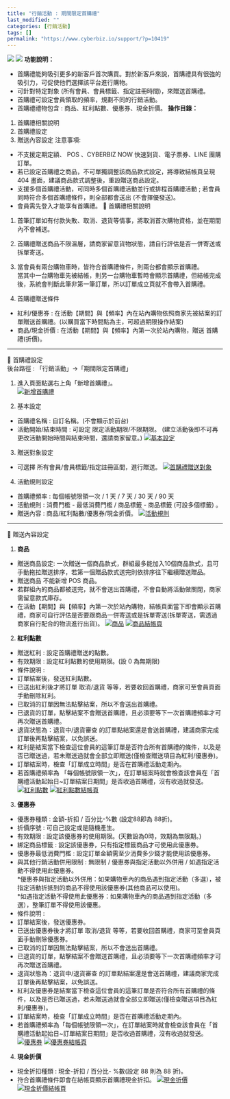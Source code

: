 ```yaml
---
title: "行銷活動 : 期間限定首購禮"
last_modified: ""
categories: [行銷活動]
tags: []
permalink: "https://www.cyberbiz.io/support/?p=10419"
---
```


![](https://www.cyberbiz.io/support/wp-content/uploads/適用站別.png)
[![](https://www.cyberbiz.io/support/wp-content/uploads/台灣站.png)](https://www.cyberbiz.io/support/?page_id=2490)
**功能說明：**  

* 首購禮能夠吸引更多的新客戶首次購買。對於新客戶來說，首購禮具有很強的吸引力，可促使他們選擇該平台進行購物。
* 可針對特定對象 (所有會員、會員標籤、指定註冊時間)，來贈送首購禮。
* 首購禮可設定會員領取的頻率，規劃不同的行銷活動。
* 首購禮禮物包含 : 商品、紅利點數、優惠券、現金折價。 
**操作目錄：**

1. 首購禮相關說明
2. 首購禮設定 
3. 贈送內容設定 
注意事項:  

* 不⽀援定期定額、 POS 、CYBERBIZ NOW 快速到貨、電子票券、LINE 團購訂單。
* 若已設定首購禮之商品，不可單獨調整該商品款式設定，將導致結帳頁呈現 404 畫面，建議商品款式調整後，重設贈送商品設定。
* 支援多個首購禮活動，可同時多個首購禮活動並行或排程首購禮活動 ; 若會員同時符合多個首購禮條件，則全部都會送出 (不會擇優發送)。
* 會員需先登入才能享有首購禮。
📌 首購禮相關說明  

1. 首筆訂單如有付款失敗、取消、退貨等情事，將取消首次購物資格，並在期間內不會補送。


2. 首購禮贈送商品不限溫層，請商家留意貨物狀態，請自行評估是否一併寄送或拆單寄送。


3. 當會員有兩台購物⾞時，皆符合⾸購禮條件，則兩台都會顯⽰⾸購禮。  
當其中⼀台購物⾞先被結帳，則另⼀台購物⾞暫時會顯⽰⾸購禮，但結帳完成後，系統會判斷此筆非第一筆訂單，所以訂單成⽴⾴就不會帶⼊首購禮。



4. 首購禮贈送條件 
* 紅利/優惠券 : 在活動【期間】與【頻率】內在站內購物依照商家先被結案的訂單贈送首購禮。(以購買當下時間點為主，可超過期限操作結案)
* 商品/現金折價 : 在活動【期間】與【頻率】內第一次於站內購物，贈送 首購禮(折價)。 

* * *

📌 首購禮設定  
後台路徑 :  「行銷活動」→「期間限定首購禮」  


1. 進入頁面點選右上角「新增首購禮」。  
[![新增首購禮](https://www.cyberbiz.io/support/wp-content/uploads/行銷活動-期間限定首購禮01.png)](https://www.cyberbiz.io/support/wp-content/uploads/行銷活動-期間限定首購禮01.png)



2. 基本設定 
* 首購禮名稱 : 自訂名稱。(不會顯示於前台)
* 活動開始/結束時間 : 可設定 限定活動期限/不限期限。
(建立活動後即不可再更改活動開始時間與結束時間，還請商家留意。)  [![基本設定](https://www.cyberbiz.io/support/wp-content/uploads/行銷活動-期間限定首購禮02.png)](https://www.cyberbiz.io/support/wp-content/uploads/行銷活動-期間限定首購禮02.png)



3. 贈送對象設定  

* 可選擇 所有會員/會員標籤/指定註冊區間，進行贈送。
[![首購禮贈送對象](https://www.cyberbiz.io/support/wp-content/uploads/行銷活動-期間限定首購禮03.png)](https://www.cyberbiz.io/support/wp-content/uploads/行銷活動-期間限定首購禮03.png)



4. 活動規則設定  

* 首購禮頻率 : 每個帳號限領一次 / 1 天 / 7 天 / 30 天 / 90 天
* 活動規則 : 消費門檻 - 最低消費門檻 / 商品標籤 - 商品標籤 (可設多個標籤) 。
* 贈送內容 : 商品/紅利點數/優惠券/現金折價。
[![活動規則](https://www.cyberbiz.io/support/wp-content/uploads/行銷活動-期間限定首購禮04.png)](https://www.cyberbiz.io/support/wp-content/uploads/行銷活動-期間限定首購禮04.png)



* * *

📌 贈送內容設定  

1. **商品**
* 贈送商品設定: 一次贈送一個商品款式，群組最多能加⼊10個商品款式，且可⼿動拖拉贈送排序，若第一個贈品款式送完則依排序往下繼續贈送贈品。 
* 贈送商品 不能新增 POS 商品。
* 若群組內的商品都被送完，就不會送出⾸購禮，不會⾃動將活動做關閉，商家需留意款式庫存。
* 在活動【期間】與【頻率】內第一次於站內購物，結帳頁面當下即會顯示首購禮，商家可自行評估是否要跟商品一併寄送或是拆單寄送(拆單寄送，需透過商家自行配合的物流進行出貨)。
[![商品](https://www.cyberbiz.io/support/wp-content/uploads/行銷活動-期間限定首購禮05.png)](https://www.cyberbiz.io/support/wp-content/uploads/行銷活動-期間限定首購禮05.png) [![商品結帳頁](https://www.cyberbiz.io/support/wp-content/uploads/行銷活動-期間限定首購禮06.png)](https://www.cyberbiz.io/support/wp-content/uploads/行銷活動-期間限定首購禮06.png)



2. **紅利點數**
* 贈送紅利 : 設定首購禮贈送的點數。
* 有效期限 : 設定紅利點數的使用期限。(設 0 為無期限)
* 條件說明 : 
* 訂單結案後，發送紅利點數。
* 已送出紅利後才將訂單 取消/退貨 等等，若要收回首購禮，商家可至會員頁面手動刪除紅利。
* 已取消的訂單因無法點擊結案，所以不會送出首購禮。
* 已退貨的訂單，點擊結案不會贈送首購禮，且必須要等下一次首購禮頻率才可再次贈送首購禮。
* 退貨狀態為：退貨中/退貨審查 的訂單點結案還是會送首購禮，建議商家完成訂單後再點擊結案，以免誤送。
* 紅利是結案當下檢查這位會員的這筆訂單是否符合所有首購禮的條件，以及是否已贈送過，若未贈送過就會全部立即贈送(僅檢查贈送項目為紅利/優惠券)。
* 訂單結案時，檢查「訂單成立時間」是否在首購禮活動走期內。
* 若首購禮頻率為 「每個帳號限領一次」，在訂單結案時就會檢查該會員在「首購禮活動起始日~訂單結案日期間」是否收過首購禮，沒有收過就發送。
[![紅利點數](https://www.cyberbiz.io/support/wp-content/uploads/行銷活動-期間限定首購禮07.png)](https://www.cyberbiz.io/support/wp-content/uploads/行銷活動-期間限定首購禮07.png) [![紅利點數結帳頁](https://www.cyberbiz.io/support/wp-content/uploads/行銷活動-期間限定首購禮08.png)](https://www.cyberbiz.io/support/wp-content/uploads/行銷活動-期間限定首購禮08.png)



3. **優惠券**
* 優惠券種類 : 金額-折扣 / 百分比-%數 (設定88即為 88折)。
* 折價序號 : 可自己設定或是隨機產生。
* 有效期限 : 設定該優惠券的使用期限。(天數設為0時，效期為無限期。)
* 綁定商品標籤 : 設定該優惠券，只有指定標籤商品才可使用此優惠券。
* 優惠券最低消費門檻 : 設定訂單金額需至少消費多少錢才能使用該優惠券。
* 與其他行銷活動併用限制 : 無限制 / 優惠券與指定活動以外併用 / 如遇指定活動不得使用此優惠券。  
*優惠券與指定活動以外併用：如果購物車內的商品遇到指定活動（多選），被指定活動折抵到的商品不得使用該優惠券(其他商品可以使用)。  
*如遇指定活動不得使用此優惠券：如果購物車內的商品遇到指定活動（多選），整筆訂單不得使用該優惠。
* 條件說明 : 
* 訂單結案後，發送優惠券。
* 已送出優惠券後才將訂單 取消/退貨 等等，若要收回首購禮，商家可至會員頁面手動刪除優惠券。
* 已取消的訂單因無法點擊結案，所以不會送出首購禮。
* 已退貨的訂單，點擊結案不會贈送首購禮，且必須要等下一次首購禮頻率才可再次贈送首購禮。
* 退貨狀態為：退貨中/退貨審查 的訂單點結案還是會送首購禮，建議商家完成訂單後再點擊結案，以免誤送。
* 紅利及優惠券是結案當下檢查這位會員的這筆訂單是否符合所有首購禮的條件，以及是否已贈送過，若未贈送過就會全部立即贈送(僅檢查贈送項目為紅利/優惠券)。
* 訂單結案時，檢查「訂單成立時間」是否在首購禮活動走期內。
* 若首購禮頻率為「每個帳號限領一次」，在訂單結案時就會檢查該會員在「首購禮活動起始日~訂單結案日期間」是否收過首購禮，沒有收過就發送。
[![優惠券](https://www.cyberbiz.io/support/wp-content/uploads/行銷活動-期間限定首購禮09.png)](https://www.cyberbiz.io/support/wp-content/uploads/行銷活動-期間限定首購禮09.png) [![優惠券結帳頁](https://www.cyberbiz.io/support/wp-content/uploads/行銷活動-期間限定首購禮10.png)](https://www.cyberbiz.io/support/wp-content/uploads/行銷活動-期間限定首購禮10.png)



4. **現金折價**
* 現金折扣種類 : 現金-折扣 / 百分比- %數(設定 88 則為 88 折)。
* 符合首購禮條件即會在結帳頁顯示首購禮現金折扣。
[![現金折價](https://www.cyberbiz.io/support/wp-content/uploads/行銷活動-期間限定首購禮11.png)](https://www.cyberbiz.io/support/wp-content/uploads/行銷活動-期間限定首購禮11.png) [![現金折價結帳頁](https://www.cyberbiz.io/support/wp-content/uploads/行銷活動-期間限定首購禮12.png)](https://www.cyberbiz.io/support/wp-content/uploads/行銷活動-期間限定首購禮12.png)



